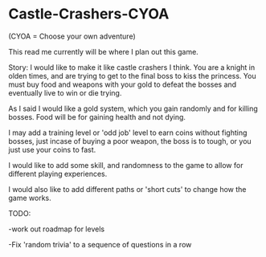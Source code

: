 # Castle-Crashers-CYOA
(CYOA = Choose your own adventure)

This read me currently will be where I plan out this game.

Story: I would like to make it like castle crashers I think. You are a knight in olden times, and are trying to get to the final boss to kiss the princess. You must buy food and weapons with your gold to defeat the bosses and eventually live to win or die trying.

As I said I would like a gold system, which you gain randomly and for killing bosses. Food will be for gaining health and not dying.

I may add a training level or 'odd job' level to earn coins without fighting bosses, just incase of buying a poor weapon, the boss is to tough, or you just use your coins to fast.

I would like to add some skill, and randomness to the game to allow for different playing experiences.

I would also like to add different paths or 'short cuts' to change how the game works.

TODO: 


-work out roadmap for levels

-Fix 'random trivia' to a sequence of questions in a row
